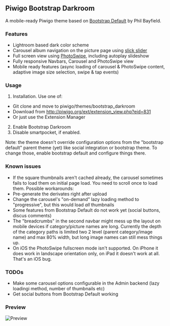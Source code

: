 Piwigo Bootstrap Darkroom
-------------------
A mobile-ready Piwigo theme based on [Bootstrap Default](https://github.com/Philio/bootstrapdefault) by Phil Bayfield.

### Features

* Lightroom based dark color scheme
* Carousel album navigation on the picture page using [slick slider](http://kenwheeler.github.io/slick/)
* Full screen view using [PhotoSwipe](http://photoswipe.com), including autoplay slideshow
* Fully responsive Navbars, Carousel and PhotoSwipe view
* Mobile ready features (async loading of carousel & PhotoSwipe content, adaptive image size selection, swipe & tap events) 

### Usage

1. Installation. Use one of:
 * Git clone and move to piwigo/themes/bootstrap_darkroom
 * Download from http://piwigo.org/ext/extension_view.php?eid=831
 * Or just use the Extension Manager
2. Enable Bootstrap Darkroom
3. Disable smartpocket, if enabled.

Note: the theme doesn't override configuration options from the "bootstrap default" parent theme (yet)
like social integration or bootstrap theme. To change those, enable bootstrap default and configure things there.

### Known issues

* If the square thumbnails aren't cached already, the carousel sometimes fails to load them on initial page load.
You need to scroll once to load them. Possible workarounds:
 * Pre-generate the derivates right after upload
 * Change the carousel's "on-demand" lazy loading method to "progressive", but this would load _all_ thumbnails
* Some features from Bootstrap Default do not work yet (social buttons, discus comments)
* The "breadcrumbs" in the second navbar might mess up the layout on mobile devices if category/picture names are long. Currently the depth of the category paths is limited two 2 level (parent category/image name) and max 80% width, but long image names can still mess things up.
* On iOS the PhotoSwipe fullscreen mode isn't supported. On iPhone it does work in landscape orientation only, on iPad it doesn't work at all. That's an iOS bug.

### TODOs

* Make some carousel options configurable in the Admin backend (lazy loadingi method, number of thumbnails etc)
* Get social buttons from Bootstrap Default working

### Preview

![Preview](https://raw.githubusercontent.com/tkuther/piwigo-bootstrap-darkroom/master/screenshot.png)
